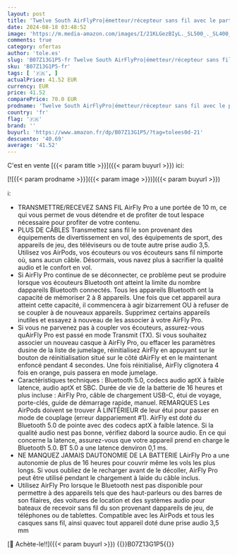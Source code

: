 ```yaml
---
layout: post
title: 'Twelve South AirFlyPro|émetteur/récepteur sans fil avec le partage audio jusqu à 2AirPod/casque sans fil à une prise audio pour une utilisation sur les avions les bateaux ou dans le gymnase la maison'
date: 2024-08-18 03:48:52
image: 'https://m.media-amazon.com/images/I/21KLGezBIyL._SL500_._SL400_.jpg'
comments: true
category: ofertas
author: 'tole.es'
slug: 'B07Z13G1P5-fr Twelve South AirFlyPro|émetteur/récepteur sans fil avec le...'
sku: 'B07Z13G1P5-fr'
tags: [ '🇫🇷', ]
actualPrice: 41.52 EUR
currency: EUR
price: 41.52
comparePrice: 70.0 EUR
prodname: 'Twelve South AirFlyPro|émetteur/récepteur sans fil avec le partage audio jusqu à 2AirPod/casque sans fil à une prise audio pour une utilisation sur les avions les bateaux ou dans le gymnase la maison'
country: 'fr'
flag: '🇫🇷'
brand: ''
buyurl: 'https://www.amazon.fr/dp/B07Z13G1P5/?tag=tolees0d-21'
descuento: '40.69'
average: '41.52'
---
```


C'est en vente [{{< param title >}}]({{< param buyurl >}}) ici:

[![{{< param prodname >}}]({{< param image >}})]({{< param buyurl >}})

ℹ️:

- TRANSMETTRE/RECEVEZ SANS FIL AirFly Pro a une portée de 10 m, ce qui vous permet de vous détendre et de profiter de tout lespace nécessaire pour profiter de votre contenu.
- PLUS DE CÂBLES Transmettez sans fil le son provenant des équipements de divertissement en vol, des équipements de sport, des appareils de jeu, des téléviseurs ou de toute autre prise audio 3,5. Utilisez vos AirPods, vos écouteurs ou vos écouteurs sans fil nimporte où, sans aucun câble. Désormais, vous navez plus à sacrifier la qualité audio et le confort en vol.
- Si AirFly Pro continue de se déconnecter, ce problème peut se produire lorsque vos écouteurs Bluetooth ont atteint la limite du nombre dappareils Bluetooth connectés. Tous les appareils Bluetooth ont la capacité de mémoriser 2 à 8 appareils. Une fois que cet appareil aura atteint cette capacité, il commencera à agir bizarrement OU à refuser de se coupler à de nouveaux appareils. Supprimez certains appareils inutiles et essayez à nouveau de les associer à votre AirFly Pro.
- Si vous ne parvenez pas à coupler vos écouteurs, assurez-vous quAirFly Pro est passé en mode Transmit (TX). Si vous souhaitez associer un nouveau casque à AirFly Pro, ou effacer les paramètres dusine de la liste de jumelage, réinitialisez AirFly en appuyant sur le bouton de réinitialisation situé sur le côté dAirFly et en le maintenant enfoncé pendant 4 secondes. Une fois réinitialisé, AirFly clignotera 4 fois en orange, puis passera en mode jumelage.
- Caractéristiques techniques : Bluetooth 5.0, codecs audio aptX à faible latence, audio aptX et SBC. Durée de vie de la batterie de 16 heures et plus incluse : AirFly Pro, câble de chargement USB-C, étui de voyage, porte-clés, guide de démarrage rapide, manuel. REMARQUES Les AirPods doivent se trouver À LINTÉRIEUR de leur étui pour passer en mode de couplage (erreur dappariement #1). AirFly est doté du Bluetooth 5.0 de pointe avec des codecs aptX à faible latence. Si la qualité audio nest pas bonne, vérifiez dabord la source audio. En ce qui concerne la latence, assurez-vous que votre appareil prend en charge le Bluetooth 5.0. BT 5.0 a une latence denviron 0,1 ms.
- NE MANQUEZ JAMAIS DAUTONOMIE DE LA BATTERIE LAirFly Pro a une autonomie de plus de 16 heures pour couvrir même les vols les plus longs. Si vous oubliez de le recharger avant de le décoller, AirFly Pro peut être utilisé pendant le chargement à laide du câble inclus.
- Utilisez AirFly Pro lorsque le Bluetooth nest pas disponible pour permettre à des appareils tels que des haut-parleurs ou des barres de son filaires, des voitures de location et des systèmes audio pour bateaux de recevoir sans fil du son provenant dappareils de jeu, de téléphones ou de tablettes. Compatible avec les AirPods et tous les casques sans fil, ainsi quavec tout appareil doté dune prise audio 3,5 mm

[🛒 Achète-le!!]({{< param buyurl >}})
{{<world>}}B07Z13G1P5{{</world>}}
